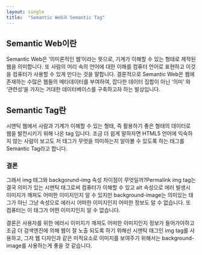 ```yaml
---
layout: single
title:  "Semantic Web과 Semantic Tag"
---
```


## Semantic Web이란

Semantic Web은 ‘의미론적인 웹’이라는 뜻으로, 기계가 이해할 수 있는 형태로 제작된 웹을 의미합니다.
또 사람의 머리 속의 언어에 대한 이해를 컴퓨터 언어로 표현하고 이것을 컴퓨터가 사용할 수 있게 만다는 것을 말합니다.
결론적으로 Semantic Web은 웹에 존재하는 수많은 웹들의 메타데이터를 부여하여, 잡다한 데이터 집합이 아닌 ‘의미’ 와 ‘관련성’을 가지는 거대한 데이터베이스를 구축하고자 하는 발상입니다.

## Semantic Tag란

시맨틱 웹에서 사람과 기계가 이해할 수 있는 형태, 즉 활용하기 좋은 형태의 데이터로 웹을 발전시키기 위해 나온 tag 입니다.
조금 더 쉽게 말하자면 HTML5 언어에 익숙하지 않는 사람이 보고도 저 태그가 무엇을 의미하는지 알아볼 수 있도록 하는 태그를 Semantic Tag라고 합니다.

### 결론
그래서 img 태그와 backgorund-img 속성 차이점이 무엇일까?Permalink
img tag는 결국 의미가 있는 시맨틱 태그로써 컴퓨터가 이해할 수 있고 alt 속성으로 에러 발생시 이미지가 깨져도 어떠한 이미지인지 알 수 있지만 background-image는 의미있는 태그가 아닌 그냥 속성으로 에러시 어떠한 이미지인지 어떠한 정보도 알 수 없습니다. 또 컴퓨터는 이 태그가 어떤 이미지인지 알 수 없습니다.

결론은 사용자를 위한 에러시 이미지가 깨져도 어떠한 이미지인지 정보가 들어가야하고 조금 더 검색엔진에 의해 웹이 잘 노출 되도록 하기 위해선 시맨틱 태그인 img tag를 사용하고, 그저 웹 디자인과 같은 미적요소로 이미지를 보여주기 위해서는 background-image를 사용하는게 좋을 것 같습니다.

